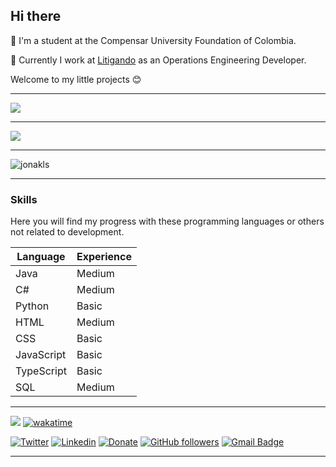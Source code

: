 ## Hi there
📖 I'm a student at the Compensar University Foundation of Colombia.

🔵 Currently I work at [Litigando](https://www.litigando.com/) as an Operations Engineering Developer.

Welcome to my little projects 😊

---

![](https://github-profile-trophy.vercel.app/?username=ryo-ma&theme=algolia)

---

![](https://github-profile-summary-cards.vercel.app/api/cards/profile-details?username=Jonakls&theme=github_dark)

---

<p><img align="center" src="https://github-readme-streak-stats.herokuapp.com/?user=jonakls&theme=dark" alt="jonakls"/></p>

---

### Skills
Here you will find my progress with these programming languages or others not related to development.

| Language | Experience |
| -------- | ---------- |
| Java | Medium |
| C# | Medium |
| Python | Basic |
| HTML | Medium |
| CSS | Basic |
| JavaScript | Basic |
| TypeScript | Basic |
| SQL | Medium |

---

![](https://komarev.com/ghpvc/?username=Jonakls&color=brightgreen)
[![wakatime](https://wakatime.com/badge/user/b83bec8a-0073-42f8-9c13-9683a96ec095.svg)](https://wakatime.com/@b83bec8a-0073-42f8-9c13-9683a96ec095)

[![Twitter](https://img.shields.io/badge/-@jonakls-1ca0f1?style=flat-square&labelColor=1ca0f1&logo=twitter&logoColor=white&link=https://twitter.com/jonakls)](https://twitter.com/jonakls) 
[![Linkedin](https://img.shields.io/badge/-Jonathan%20Narvaez-blue?style=flat-square&logo=Linkedin&logoColor=white&link=https://www.linkedin.com/in/jonathan-narvaez23/)](https://www.linkedin.com/in/jonathan-narvaez23/) 
[![Donate](https://img.shields.io/badge/Support-%24-blue)](https://www.paypal.me/JNarvaezPosada)
[![GitHub followers](https://img.shields.io/github/followers/jonakls?label=Follow&style=social)](https://github.com/jonakls/?tab=follow)
[![Gmail Badge](https://img.shields.io/badge/-asmot54@gmail.com-c14438?style=flat-square&logo=Gmail&logoColor=white&link=mailto:asmot54@gmail.com)](mailto:asmot54@gmail.com)

---


